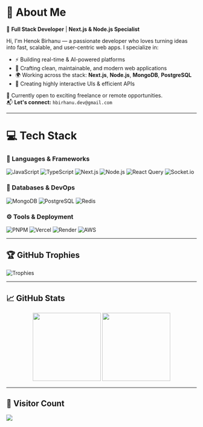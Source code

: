 # 💫 About Me

🚀 **Full Stack Developer** | **Next.js & Node.js Specialist**

Hi, I'm Henok Birhanu — a passionate developer who loves turning ideas into fast, scalable, and user-centric web apps. I specialize in:

- ⚡ Building real-time & AI-powered platforms  
- 🧠 Crafting clean, maintainable, and modern web applications  
- 🌍 Working across the stack: **Next.js**, **Node.js**, **MongoDB**, **PostgreSQL**  
- 🧩 Creating highly interactive UIs & efficient APIs

🎯 Currently open to exciting freelance or remote opportunities.  
📬 **Let's connect:** `hbirhanu.dev@gmail.com`

---

# 💻 Tech Stack

### 🚀 Languages & Frameworks
![JavaScript](https://img.shields.io/badge/-JavaScript-F7DF1E?style=for-the-badge&logo=javascript&logoColor=black)
![TypeScript](https://img.shields.io/badge/-TypeScript-007ACC?style=for-the-badge&logo=typescript&logoColor=white)
![Next.js](https://img.shields.io/badge/-Next.js-000000?style=for-the-badge&logo=next.js&logoColor=white)
![Node.js](https://img.shields.io/badge/-Node.js-339933?style=for-the-badge&logo=node.js&logoColor=white)
![React Query](https://img.shields.io/badge/-React%20Query-FF4154?style=for-the-badge&logo=react-query&logoColor=white)
![Socket.io](https://img.shields.io/badge/-Socket.io-010101?style=for-the-badge&logo=socket.io&logoColor=white)

### 🧠 Databases & DevOps
![MongoDB](https://img.shields.io/badge/-MongoDB-4EA94B?style=for-the-badge&logo=mongodb&logoColor=white)
![PostgreSQL](https://img.shields.io/badge/-PostgreSQL-316192?style=for-the-badge&logo=postgresql&logoColor=white)
![Redis](https://img.shields.io/badge/-Redis-DD0031?style=for-the-badge&logo=redis&logoColor=white)

### ⚙️ Tools & Deployment
![PNPM](https://img.shields.io/badge/-PNPM-f69220?style=for-the-badge&logo=pnpm&logoColor=white)
![Vercel](https://img.shields.io/badge/-Vercel-000?style=for-the-badge&logo=vercel&logoColor=white)
![Render](https://img.shields.io/badge/-Render-46E3B7?style=for-the-badge&logo=render&logoColor=white)
![AWS](https://img.shields.io/badge/-AWS-FF9900?style=for-the-badge&logo=amazon-aws&logoColor=white)

---

## 🏆 GitHub Trophies
![Trophies](https://github-profile-trophy.vercel.app/?username=henokhackz&theme=radical&no-frame=false&no-bg=true&margin-w=8)

---

## 📈 GitHub Stats
<div align="center">
  <img src="https://github-readme-stats.vercel.app/api?username=henokhackz&show_icons=true&theme=radical" height="180" />
  <img src="https://github-readme-stats.vercel.app/api/top-langs/?username=henokhackz&layout=compact&theme=radical" height="180" />
</div>

---

## 🔗 Visitor Count
[![](https://visitcount.itsvg.in/api?id=henokhackz&icon=0&color=0)](https://visitcount.itsvg.in)

<!-- Built with ❤️ by Henok Birhanu -->
